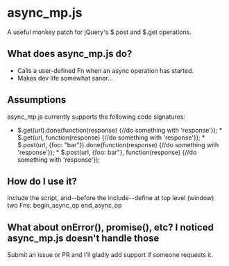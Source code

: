 async_mp.js
===========

A useful monkey patch for jQuery's $.post and $.get operations.

What does async_mp.js do?
-------------------------
* Calls a user-defined Fn when an async operation has started.
* Makes dev life somewhat saner...

Assumptions
-----------
async_mp.js currently supports the following code signatures:
   * $.get(url).done(function(response) {//do something with 'response'});
	* $.get(url, function(response) {//do something with 'response'});
	* $.post(url, {foo: "bar"}).done(function(response) {//do something with 'response'});
	* $.post(url, {foo: bar"}, function(response) {//do something with 'response'});

How do I use it?
----------------

Include the script, and--before the include--define at top level (window) two Fns:
   begin_async_op
   end_async_op
	
What about onError(), promise(), etc? I noticed async_mp.js doesn't handle those
--------------------------------------------------------------------------------

Submit an issue or PR and I'll gladly add support if someone requests it.

